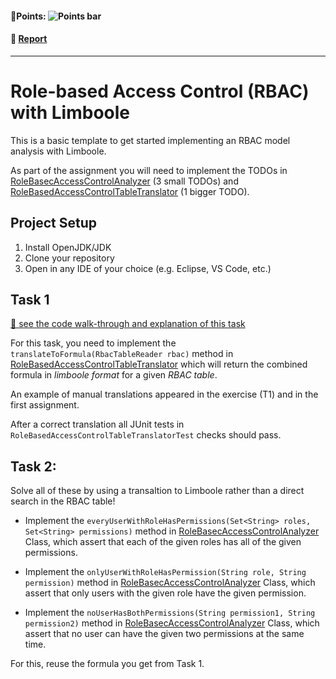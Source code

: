 #### 💯Points: ![Points bar](../../blob/badges/.github/badges/points-bar.svg)

#### 📝 [Report](../../blob/badges/report.md)
---


# Role-based Access Control (RBAC) with Limboole

This is a basic template to get started implementing an RBAC model analysis with Limboole.

As part of the assignment you will need to implement the TODOs in [RoleBasecAccessControlAnalyzer](src/main/java/de/buw/fm4se/rbac/RoleBasecAccessControlAnalyzer.java) (3 small TODOs) and [RoleBasedAccessControlTableTranslator](src/main/java/de/buw/fm4se/rbac/RoleBasedAccessControlTableTranslator.java) (1 bigger TODO).

## Project Setup

1. Install OpenJDK/JDK 
2. Clone your repository
3. Open in any IDE of your choice (e.g. Eclipse, VS Code, etc.)

## Task 1

[📼 see the code walk-through and explanation of this task](https://www.youtube.com/watch?v=qa08IzWqSQs&list=PLGyeoukah9NYNMJhcHXLjAGN294O2uXCB&index=7)

For this task, you need to implement the `translateToFormula(RbacTableReader rbac)` method in [RoleBasedAccessControlTableTranslator](src/main/java/de/buw/fm4se/rbac/RoleBasedAccessControlTableTranslator.java#L17)  which will return the combined formula in _limboole format_ for a given _RBAC table_.

An example of manual translations appeared in the exercise (T1) and in the first assignment.

After a correct translation all JUnit tests in `RoleBasedAccessControlTableTranslatorTest` checks should pass.


## Task 2:

Solve all of these by using a transaltion to Limboole rather than a direct search in the RBAC table!

- Implement the ``everyUserWithRoleHasPermissions(Set<String> roles, Set<String> permissions)`` method in [RoleBasecAccessControlAnalyzer](src/main/java/de/buw/fm4se/rbac/RoleBasecAccessControlAnalyzer.java) Class, which assert that each of the given roles has all of the given permissions.

- Implement the ``onlyUserWithRoleHasPermission(String role, String permission)`` method in [RoleBasecAccessControlAnalyzer](src/main/java/de/buw/fm4se/rbac/RoleBasecAccessControlAnalyzer.java) Class, which assert that only users with the given role have the given permission.

- Implement the ``noUserHasBothPermissions(String permission1, String permission2)`` method in [RoleBasecAccessControlAnalyzer](src/main/java/de/buw/fm4se/rbac/RoleBasecAccessControlAnalyzer.java) Class, which assert that no user can have the given two permissions at the same time.

For this, reuse the formula you get from Task 1.
